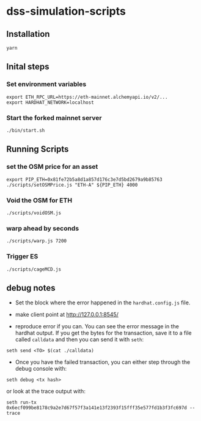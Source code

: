 # dss-simulation-scripts

## Installation

```
yarn
```

## Inital steps

### Set environment variables

```
export ETH_RPC_URL=https://eth-mainnet.alchemyapi.io/v2/...
export HARDHAT_NETWORK=localhost
```

### Start the forked mainnet server

```
./bin/start.sh
```

## Running Scripts

### set the OSM price for an asset

```
export PIP_ETH=0x81fe72b5a8d1a857d176c3e7d5bd2679a9b85763
./scripts/setOSMPrice.js "ETH-A" ${PIP_ETH} 4000
```

### Void the OSM for ETH
```
./scripts/voidOSM.js
```

### warp ahead by seconds
```
./scripts/warp.js 7200
```

### Trigger ES
```
./scripts/cageMCD.js
```

## debug notes

- Set the block where the error happened in the `hardhat.config.js` file.

- make client point at http://127.0.0.1:8545/

- reproduce error if you can. You can see the error message in the hardhat
output. If you get the bytes for the transaction, save it to a file called
`calldata` and then you can send it with `seth`:
```
seth send <TO> $(cat ./calldata)
```

- Once you have the failed transaction, you can either step through the debug
console with:
```
seth debug <tx hash>
```

or look at the trace output with:
```
seth run-tx 0x6ecf099be8178c9a2e7d67f57f3a141e13f2393f15fff35e577fd1b3f3fc697d --trace
```
